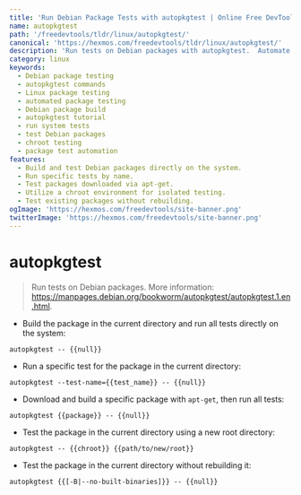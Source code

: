```yaml
---
title: 'Run Debian Package Tests with autopkgtest | Online Free DevTools by Hexmos'
name: autopkgtest
path: '/freedevtools/tldr/linux/autopkgtest/'
canonical: 'https://hexmos.com/freedevtools/tldr/linux/autopkgtest/'
description: 'Run tests on Debian packages with autopkgtest.  Automate testing, manage different test scenarios, and improve software quality. Free online tool, no registration required.'
category: linux
keywords:
  - Debian package testing
  - autopkgtest commands
  - Linux package testing
  - automated package testing
  - Debian package build
  - autopkgtest tutorial
  - run system tests
  - test Debian packages
  - chroot testing
  - package test automation
features:
  - Build and test Debian packages directly on the system.
  - Run specific tests by name.
  - Test packages downloaded via apt-get.
  - Utilize a chroot environment for isolated testing.
  - Test existing packages without rebuilding.
ogImage: 'https://hexmos.com/freedevtools/site-banner.png'
twitterImage: 'https://hexmos.com/freedevtools/site-banner.png'
---
```


# autopkgtest

> Run tests on Debian packages.
> More information: <https://manpages.debian.org/bookworm/autopkgtest/autopkgtest.1.en.html>.

- Build the package in the current directory and run all tests directly on the system:

`autopkgtest -- {{null}}`

- Run a specific test for the package in the current directory:

`autopkgtest --test-name={{test_name}} -- {{null}}`

- Download and build a specific package with `apt-get`, then run all tests:

`autopkgtest {{package}} -- {{null}}`

- Test the package in the current directory using a new root directory:

`autopkgtest -- {{chroot}} {{path/to/new/root}}`

- Test the package in the current directory without rebuilding it:

`autopkgtest {{[-B|--no-built-binaries]}} -- {{null}}`
